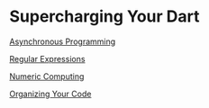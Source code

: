 # Supercharging Your Dart

[Asynchronous Programming](Supercharging%20Your%20Dart%20e2a60e83574f475281a6a674e00a93b2/Asynchronous%20Programming%20b604c9dbd59e497ebecfa2377f337de1.md)

[Regular Expressions](Supercharging%20Your%20Dart%20e2a60e83574f475281a6a674e00a93b2/Regular%20Expressions%20dcb63c3bfa4f4090847458dbdfc6731e.md)

[Numeric Computing](Supercharging%20Your%20Dart%20e2a60e83574f475281a6a674e00a93b2/Numeric%20Computing%200ea41609aa674ed58f8d2877c1d5257c.md)

[Organizing Your Code](Supercharging%20Your%20Dart%20e2a60e83574f475281a6a674e00a93b2/Organizing%20Your%20Code%205b32e5dbf88d4b5c940755b8c6136779.md)
